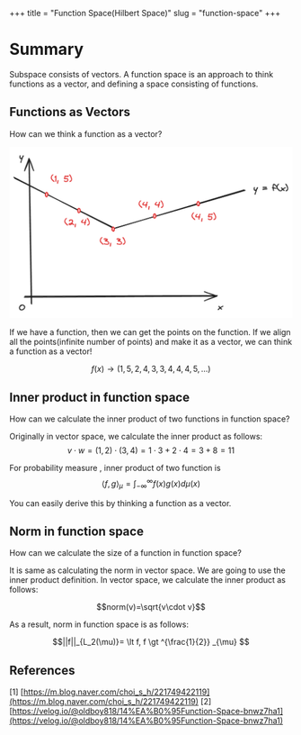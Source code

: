 +++
title = "Function Space(Hilbert Space)"
slug = "function-space"
+++

# Summary

Subspace consists of vectors. A function space is an approach to think functions as a vector, and defining a space consisting of functions.

## Functions as Vectors

How can we think a function as a vector?

<img src="function-as-vector.png" alt="function as vector">

If we have a function, then we can get the points on the function. If we align all the points(infinite number of points) and make it as a vector, we can think a function as a vector!

$$f(x) \rightarrow(1, 5, 2, 4, 3, 3, 4, 4, 4, 5, ...)$$

## Inner product in function space

How can we calculate the inner product of two functions in function space?

Originally in vector space, we calculate the inner product as follows:
$$v \cdot w = (1, 2) \cdot (3, 4) =1 \cdot3+ 2 \cdot 4=3+8=11$$

For probability measure , inner product of two function is
$$ \left< f, g\right> _\mu = \int _{-\infty } ^{\infty } f(x) g(x)d\mu(x)$$

You can easily derive this by thinking a function as a vector.

## Norm in function space

How can we calculate the size of a function in function space?

It is same as calculating the norm in vector space. We are going to use the inner product definition.
In vector space, we calculate the inner product as follows:

$$norm(v)=\sqrt{v\cdot v}$$

As a result, norm in function space is as follows:

$$||f||_{L_2(\mu)}= \lt f, f \gt ^{\frac{1}{2}} _{\mu} $$

## References

[1] [https://m.blog.naver.com/choi_s_h/221749422119](https://m.blog.naver.com/choi_s_h/221749422119)
[2] [https://velog.io/@oldboy818/14%EA%B0%95Function-Space-bnwz7ha1](https://velog.io/@oldboy818/14%EA%B0%95Function-Space-bnwz7ha1)
